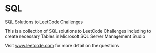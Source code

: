 # SQL
 SQL Solutions to LeetCode Challenges
 
 This is a collection of SQL solutions to LeetCode Challenges including to create necessary Tables in Microsoft SQL Server Management Studio
 
 Visit www.leetcode.com for more detail on the questions
